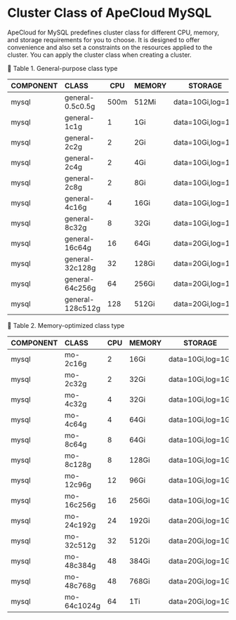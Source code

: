 # Cluster Class of ApeCloud MySQL


ApeCloud for MySQL predefines cluster class for different CPU, memory, and storage requirements for you to choose. It is designed to offer convenience and also set a constraints on the resources applied to the cluster. 
 You can apply the cluster class when creating a cluster.

📎 Table 1. General-purpose class type

| COMPONENT | CLASS            | CPU  | MEMORY | STORAGE           |
|-----------|:-----------------|------|--------|-------------------|
| mysql     | general-0.5c0.5g | 500m | 512Mi  | data=10Gi,log=1Gi |
| mysql     | general-1c1g     | 1    | 1Gi    | data=10Gi,log=1Gi |
| mysql     | general-2c2g     | 2    | 2Gi    | data=10Gi,log=1Gi |
| mysql     | general-2c4g     | 2    | 4Gi    | data=10Gi,log=1Gi |
| mysql     | general-2c8g     | 2    | 8Gi    | data=10Gi,log=1Gi |
| mysql     | general-4c16g    | 4    | 16Gi   | data=10Gi,log=1Gi |
| mysql     | general-8c32g    | 8    | 32Gi   | data=10Gi,log=1Gi |
| mysql     | general-16c64g   | 16   | 64Gi   | data=20Gi,log=1Gi |
| mysql     | general-32c128g  | 32   | 128Gi  | data=20Gi,log=1Gi |
| mysql     | general-64c256g  | 64   | 256Gi  | data=20Gi,log=1Gi |
| mysql     | general-128c512g | 128  | 512Gi  | data=20Gi,log=1Gi |

📎 Table 2. Memory-optimized class type

| COMPONENT | CLASS       | CPU | MEMORY | STORAGE           |
|-----------|:------------|-----|--------|-------------------|
| mysql     | mo-2c16g    | 2   | 16Gi   | data=10Gi,log=1Gi |
| mysql     | mo-2c32g    | 2   | 32Gi   | data=10Gi,log=1Gi |
| mysql     | mo-4c32g    | 4   | 32Gi   | data=10Gi,log=1Gi |
| mysql     | mo-4c64g    | 4   | 64Gi   | data=10Gi,log=1Gi |
| mysql     | mo-8c64g    | 8   | 64Gi   | data=10Gi,log=1Gi |
| mysql     | mo-8c128g   | 8   | 128Gi  | data=10Gi,log=1Gi |
| mysql     | mo-12c96g   | 12  | 96Gi   | data=10Gi,log=1Gi |
| mysql     | mo-16c256g  | 16  | 256Gi  | data=10Gi,log=1Gi |
| mysql     | mo-24c192g  | 24  | 192Gi  | data=20Gi,log=1Gi |
| mysql     | mo-32c512g  | 32  | 512Gi  | data=20Gi,log=1Gi |
| mysql     | mo-48c384g  | 48  | 384Gi  | data=20Gi,log=1Gi |
| mysql     | mo-48c768g  | 48  | 768Gi  | data=20Gi,log=1Gi |
| mysql     | mo-64c1024g | 64  | 1Ti    | data=20Gi,log=1Gi |


